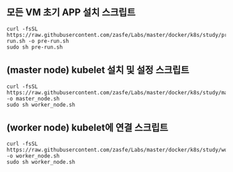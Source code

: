 

## 모든 VM 초기 APP 설치 스크립트

```
curl -fsSL https://raw.githubusercontent.com/zasfe/Labs/master/docker/k8s/study/pre-run.sh -o pre-run.sh
sudo sh pre-run.sh
```


## (master node) kubelet 설치 및 설정 스크립트

```
curl -fsSL https://raw.githubusercontent.com/zasfe/Labs/master/docker/k8s/study/master_node.sh -o master_node.sh 
sudo sh worker_node.sh
```

## (worker node) kubelet에 연결 스크립트

```
curl -fsSL https://raw.githubusercontent.com/zasfe/Labs/master/docker/k8s/study/worker_node.sh -o worker_node.sh 
sudo sh worker_node.sh
```
